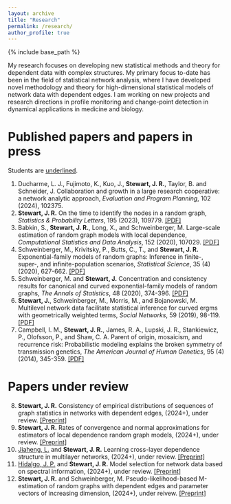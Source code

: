 ```yaml
--- 
layout: archive
title: "Research"
permalink: /research/
author_profile: true
---
```


{% include base_path %}


My research focuses on developing new statistical methods and theory 
for dependent data with complex structures. 
My primary focus to-date has been in the field of statistical network analysis, 
where I have developed novel methodology and theory for high-dimensional statistical models of network data 
with dependent edges.
I am working on new projects and research directions 
in profile monitoring and change-point detection in dynamical applications in medicine and biology.  


Published papers and papers in press
======
Students are <u>underlined</u>.
<ol>
<li>
Ducharme, L. J., Fujimoto, K., Kuo, J., <b>Stewart, J. R.</b>, Taylor, B. and Schneider, J.
Collaboration and growth in a large research cooperative: a network analytic approach, 
<i>Evaluation and Program Planning</i>, 102 (2024), 102375. 
</li>
<li>
<b>Stewart, J. R.</b> 
On the time to identify the nodes in a random graph,  
<i>Statistics & Probability Letters</i>, 195 (2023), 109779. 
<a href="https://jrstew.github.io/files/spl.pdf">[PDF]</a>
</li>
<li>
Babkin, S., <b> Stewart, J. R.</b>, Long, X., and Schweinberger, M.
Large-scale estimation of random graph models with local dependence, 
<i>Computational Statistics and Data Analysis</i>, 152 (2020), 107029.
<a href="https://jrstew.github.io/files/csda.pdf">[PDF]</a>
</li>
<li>
Schweinberger, M., Krivitsky, P., Butts, C., T., and <b>Stewart, J. R.</b>
Exponential-family models of random graphs: Inference in finite-, super-, and infinite-population scenarios,
<i>Statistical Science</i>, 35 (4) (2020), 627-662.
<a href="https://jrstew.github.io/files/stat_science.pdf">[PDF]</a>
</li>
<li>
Schweinberger, M. and <b>Stewart, J.</b>
Concentration and consistency results for canonical and curved exponential-family models of random graphs,
<i>The Annals of Statistics</i>, 48 (2020), 374-396.
<a href="https://jrstew.github.io/files/aos.pdf">[PDF]</a>
</li>
<li>
<b>Stewart, J.</b>, Schweinberger, M., Morris, M., and Bojanowski, M.
Multilevel network data facilitate statistical inference for curved ergms with geometrically weighted terms,
<i>Social Networks</i>, 59 (2019), 98-119.
<a href="https://jrstew.github.io/files/social_networks.pdf">[PDF]</a>
</li>
<li>
Campbell, I. M., <b>Stewart, J. R.</b>, James, R. A., Lupski, J. R., Stankiewicz, P., Olofsson, P., and Shaw, C. A.
Parent of origin, mosaicism, and recurrence risk: Probabilistic modeling explains the broken symmetry of transmission genetics,
<i>The American Journal of Human Genetics</i>, 95 (4) (2014), 345-359.
<a href="https://jrstew.github.io/files/ajhg.pdf">[PDF]</a>
</li>
</ol>


Papers under review
===========
<ol start="8">
<li>
<b>Stewart, J. R.</b>
Consistency of empirical distributions of sequences of graph statistics in networks with dependent edges, 
(2024+), under review. <a href="https://jrstew.github.io/files/emp_dist.pdf">[Preprint]</a>
</li>
<li>
<b>Stewart, J. R.</b>
Rates of convergence and normal approximations for estimators of local dependence random graph models,
(2024+), under review. <a href="https://jrstew.github.io/files/loc_dep_rates.pdf">[Preprint]</a>
</li>
<li>
<u>Jiaheng, L.</u> and <b>Stewart, J. R.</b>
Learning cross-layer dependence structure in multilayer networks,
(2024+), under review. <a href="https://jrstew.github.io/files/multi-layer.pdf">[Preprint]</a>
</li>
<li>
<u>Hidalgo, J. P.</u> and <b>Stewart, J. R.</b>
Model selection for network data based on spectral information,
(2024+), under review. <a href="https://jrstew.github.io/files/model_selection.pdf">[Preprint]</a>
</li>
<li>
<b>Stewart, J. R.</b> and Schweinberger, M.
Pseudo-likelihood-based M-estimation of random graphs with dependent edges and parameter vectors of increasing dimension,  
(2024+), under reivew. <a href="https://jrstew.github.io/files/pl.pdf">[Preprint]</a>
</li>
</ol>


 



